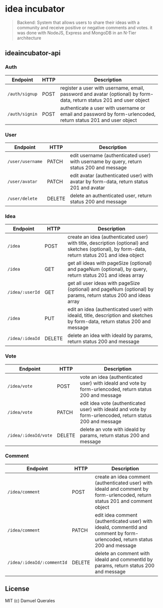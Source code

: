 # idea incubator
> Backend: System that allows users to share their ideas with a community and receive positive or negative comments and votes.
it was done with NodeJS, Express and MongoDB in an N-Tier architecture

## ideaincubator-api
### Auth

| Endpoint | HTTP | Description |
| --- | --- | ---|
| `/auth/signup` | POST | register a user with username, email, password and avatar (optional) by form-data, return status 201 and user object |
| `/auth/signin` | POST | authenticate a user with username or email and password by form-urlencoded, return status 201 and user object |

### User

| Endpoint | HTTP | Description |
| --- | --- | ---|
| `/user/username` | PATCH | edit username (authenticated user) with username by query, return status 200 and message |
| `/user/avatar` | PATCH | edit avatar (authenticated user) with avatar by form-data, return status 201 and avatar |
| `/user/delete` | DELETE | delete an authenticated user, return status 200 and message |

### Idea

| Endpoint | HTTP | Description |
| --- | --- | ---|
| `/idea` | POST | create an idea (authenticated user) with title, description (optional) and sketches (optional), by form-data, return status 201 and idea object |
| `/idea` | GET | get all ideas with pageSize (optional) and pageNum (optional), by query, return status 201 and ideas array |
| `/idea/:userId` | GET | get all user ideas with pageSize (optional) and pageNum (optional) by params, return status 200 and ideas array |
| `/idea` | PUT | edit an idea (authenticated user) with ideaId, title, description and sketches by form-data, return status 200 and message |
| `/idea/:ideaId` | DELETE | delete an idea with ideaId by params, return status 200 and message |

### Vote

| Endpoint | HTTP | Description |
| --- | --- | ---|
| `/idea/vote` | POST | vote an idea (authenticated user) with ideaId and vote by form-urlencoded, return status 200 and message |
| `/idea/vote` | PATCH | edit idea vote (authenticated user) with ideaId and vote by form-urlencoded, return status 200 and message |
| `/idea/:ideaId/vote` | DELETE | delete an vote with ideaId by params, return status 200 and message |

### Comment

| Endpoint | HTTP | Description |
| --- | --- | ---|
| `/idea/comment` | POST | create an idea comment (authenticated user) with ideaId and comment by form-urlencoded, return status 201 and comment object |
| `/idea/comment` | PATCH | edit idea comment (authenticated user) with ideaId, commentId and comment by form-urlencoded, return status 200 and message |
| `/idea/:ideaId/:commentId` | DELETE | delete an comment with ideaId and commentId by params, return status 200 and message |

## License
MIT (c) Damuel Querales